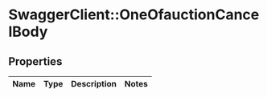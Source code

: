 # SwaggerClient::OneOfauctionCancelBody

## Properties
Name | Type | Description | Notes
------------ | ------------- | ------------- | -------------

